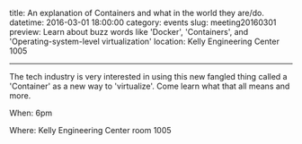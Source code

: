 title: An explanation of Containers and what in the world they are/do.
datetime: 2016-03-01 18:00:00
category: events
slug: meeting20160301
preview: Learn about buzz words like 'Docker', 'Containers', and 'Operating-system-level virtualization'
location: Kelly Engineering Center 1005

---

The tech industry is very interested in using this new fangled thing called a
'Container' as a new way to 'virtualize'. Come learn what that all means and
more.

When: 6pm

Where: Kelly Engineering Center room 1005
